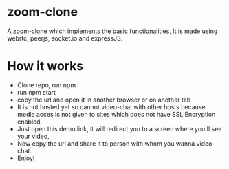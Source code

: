 # zoom-clone
A zoom-clone which implements the basic functionalities, It is made using webrtc, peerjs, socket.io and expressJS.

# How it works
- Clone repo, run npm i
- run npm start
- copy the url and open it in another browser or on another tab
- It is not hosted yet so cannot video-chat with other hosts because media acces is not given to sites which does not have SSL Encryption enabled.
- Just open this demo link, it will redirect you to a screen where you'll see your video, 
- Now copy the url and share it to person with whom you wanna video-chat.
- Enjoy!
